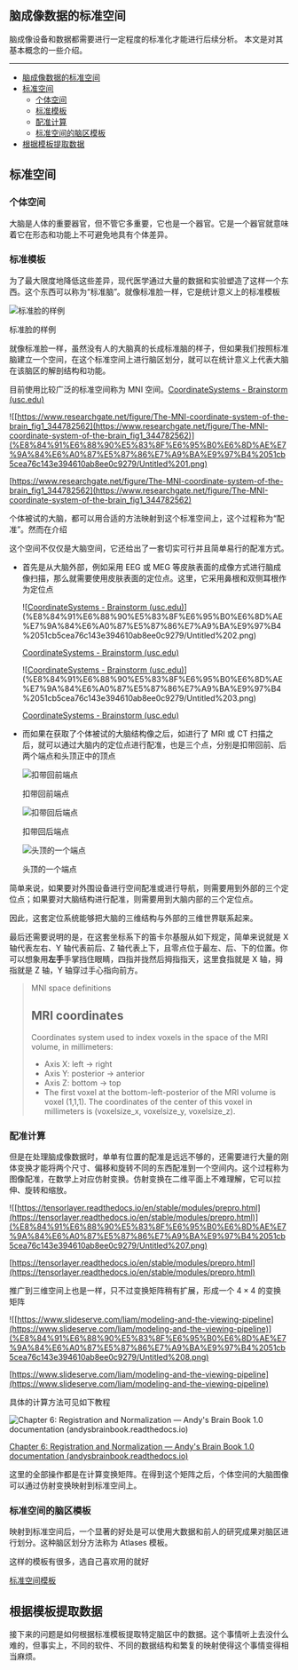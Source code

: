 ## 脑成像数据的标准空间

脑成像设备和数据都需要进行一定程度的标准化才能进行后续分析。
本文是对其基本概念的一些介绍。

---

- [脑成像数据的标准空间](#脑成像数据的标准空间)
- [标准空间](#标准空间)
  - [个体空间](#个体空间)
  - [标准模板](#标准模板)
  - [配准计算](#配准计算)
  - [标准空间的脑区模板](#标准空间的脑区模板)
- [根据模板提取数据](#根据模板提取数据)

## 标准空间

### 个体空间

大脑是人体的重要器官，但不管它多重要，它也是一个器官。它是一个器官就意味着它在形态和功能上不可避免地具有个体差异。

### 标准模板

为了最大限度地降低这些差异，现代医学通过大量的数据和实验塑造了这样一个东西。这个东西可以称为“标准脑”。就像标准脸一样，它是统计意义上的标准模板

![标准脸的样例](%E8%84%91%E6%88%90%E5%83%8F%E6%95%B0%E6%8D%AE%E7%9A%84%E6%A0%87%E5%87%86%E7%A9%BA%E9%97%B4%2051cb5cea76c143e394610ab8ee0c9279/Untitled.png)

标准脸的样例

就像标准脸一样，虽然没有人的大脑真的长成标准脑的样子，但如果我们按照标准脑建立一个空间，在这个标准空间上进行脑区划分，就可以在统计意义上代表大脑在该脑区的解剖结构和功能。

目前使用比较广泛的标准空间称为 MNI 空间。[CoordinateSystems - Brainstorm (usc.edu)](https://neuroimage.usc.edu/brainstorm/CoordinateSystems#:~:text=MNI%20space%3A%20Refers%20to%20a%20system%20of%20coordinates,files%20%28MRI%2C%20surfaces%2C%20parcellations%29%20representing%20a%20brain%20atlas.)

![[https://www.researchgate.net/figure/The-MNI-coordinate-system-of-the-brain_fig1_344782562](https://www.researchgate.net/figure/The-MNI-coordinate-system-of-the-brain_fig1_344782562)](%E8%84%91%E6%88%90%E5%83%8F%E6%95%B0%E6%8D%AE%E7%9A%84%E6%A0%87%E5%87%86%E7%A9%BA%E9%97%B4%2051cb5cea76c143e394610ab8ee0c9279/Untitled%201.png)

[https://www.researchgate.net/figure/The-MNI-coordinate-system-of-the-brain_fig1_344782562](https://www.researchgate.net/figure/The-MNI-coordinate-system-of-the-brain_fig1_344782562)

个体被试的大脑，都可以用合适的方法映射到这个标准空间上，这个过程称为“配准”。然而在介绍

这个空间不仅仅是大脑空间，它还给出了一套切实可行并且简单易行的配准方式。

-   首先是从大脑外部，例如采用 EEG 或 MEG 等皮肤表面的成像方式进行脑成像扫描，那么就需要使用皮肤表面的定位点。这里，它采用鼻根和双侧耳根作为定位点

    ![[CoordinateSystems - Brainstorm (usc.edu)](https://neuroimage.usc.edu/brainstorm/CoordinateSystems#:~:text=MNI%20space%3A%20Refers%20to%20a%20system%20of%20coordinates,files%20%28MRI%2C%20surfaces%2C%20parcellations%29%20representing%20a%20brain%20atlas.)](%E8%84%91%E6%88%90%E5%83%8F%E6%95%B0%E6%8D%AE%E7%9A%84%E6%A0%87%E5%87%86%E7%A9%BA%E9%97%B4%2051cb5cea76c143e394610ab8ee0c9279/Untitled%202.png)

    [CoordinateSystems - Brainstorm (usc.edu)](https://neuroimage.usc.edu/brainstorm/CoordinateSystems#:~:text=MNI%20space%3A%20Refers%20to%20a%20system%20of%20coordinates,files%20%28MRI%2C%20surfaces%2C%20parcellations%29%20representing%20a%20brain%20atlas.)

    ![[CoordinateSystems - Brainstorm (usc.edu)](https://neuroimage.usc.edu/brainstorm/CoordinateSystems#:~:text=MNI%20space%3A%20Refers%20to%20a%20system%20of%20coordinates,files%20%28MRI%2C%20surfaces%2C%20parcellations%29%20representing%20a%20brain%20atlas.)](%E8%84%91%E6%88%90%E5%83%8F%E6%95%B0%E6%8D%AE%E7%9A%84%E6%A0%87%E5%87%86%E7%A9%BA%E9%97%B4%2051cb5cea76c143e394610ab8ee0c9279/Untitled%203.png)

    [CoordinateSystems - Brainstorm (usc.edu)](https://neuroimage.usc.edu/brainstorm/CoordinateSystems#:~:text=MNI%20space%3A%20Refers%20to%20a%20system%20of%20coordinates,files%20%28MRI%2C%20surfaces%2C%20parcellations%29%20representing%20a%20brain%20atlas.)

-   而如果在获取了个体被试的大脑结构像之后，如进行了 MRI 或 CT 扫描之后，就可以通过大脑内的定位点进行配准，也是三个点，分别是扣带回前、后两个端点和头顶正中的顶点

    ![扣带回前端点](%E8%84%91%E6%88%90%E5%83%8F%E6%95%B0%E6%8D%AE%E7%9A%84%E6%A0%87%E5%87%86%E7%A9%BA%E9%97%B4%2051cb5cea76c143e394610ab8ee0c9279/Untitled%204.png)

    扣带回前端点

    ![扣带回后端点](%E8%84%91%E6%88%90%E5%83%8F%E6%95%B0%E6%8D%AE%E7%9A%84%E6%A0%87%E5%87%86%E7%A9%BA%E9%97%B4%2051cb5cea76c143e394610ab8ee0c9279/Untitled%205.png)

    扣带回后端点

    ![头顶的一个端点](%E8%84%91%E6%88%90%E5%83%8F%E6%95%B0%E6%8D%AE%E7%9A%84%E6%A0%87%E5%87%86%E7%A9%BA%E9%97%B4%2051cb5cea76c143e394610ab8ee0c9279/Untitled%206.png)

    头顶的一个端点

简单来说，如果要对外围设备进行空间配准或进行导航，则需要用到外部的三个定位点；如果要对大脑结构进行配准，则需要用到大脑内部的三个定位点。

因此，这套定位系统能够把大脑的三维结构与外部的三维世界联系起来。

最后还需要说明的是，在这套坐标系下的笛卡尔基服从如下规定，简单来说就是 X 轴代表左右、Y 轴代表前后、Z 轴代表上下，且零点位于最左、后、下的位置。你可以想象用**左手**手掌挡住眼睛，四指并拢然后拇指指天，这里食指就是 X 轴，拇指就是 Z 轴，Y 轴穿过手心指向前方。

> MNI space definitions
>
> ## **MRI coordinates**
>
> Coordinates system used to index voxels in the space of the MRI volume, in millimeters:
>
> -   Axis X: left -> right
> -   Axis Y: posterior -> anterior
> -   Axis Z: bottom -> top
> -   The first voxel at the bottom-left-posterior of the MRI volume is voxel (1,1,1). The coordinates of the center of this voxel in millimeters is (voxelsize_x, voxelsize_y, voxelsize_z).

### 配准计算

但是在处理脑成像数据时，单单有位置的配准是远远不够的，还需要进行大量的刚体变换才能将两个尺寸、偏移和旋转不同的东西配准到一个空间内。这个过程称为图像配准，在数学上对应仿射变换。仿射变换在二维平面上不难理解，它可以拉伸、旋转和缩放。

![[https://tensorlayer.readthedocs.io/en/stable/modules/prepro.html](https://tensorlayer.readthedocs.io/en/stable/modules/prepro.html)](%E8%84%91%E6%88%90%E5%83%8F%E6%95%B0%E6%8D%AE%E7%9A%84%E6%A0%87%E5%87%86%E7%A9%BA%E9%97%B4%2051cb5cea76c143e394610ab8ee0c9279/Untitled%207.png)

[https://tensorlayer.readthedocs.io/en/stable/modules/prepro.html](https://tensorlayer.readthedocs.io/en/stable/modules/prepro.html)

推广到三维空间上也是一样，只不过变换矩阵稍有扩展，形成一个 $4 \times 4$ 的变换矩阵

![[https://www.slideserve.com/liam/modeling-and-the-viewing-pipeline](https://www.slideserve.com/liam/modeling-and-the-viewing-pipeline)](%E8%84%91%E6%88%90%E5%83%8F%E6%95%B0%E6%8D%AE%E7%9A%84%E6%A0%87%E5%87%86%E7%A9%BA%E9%97%B4%2051cb5cea76c143e394610ab8ee0c9279/Untitled%208.png)

[https://www.slideserve.com/liam/modeling-and-the-viewing-pipeline](https://www.slideserve.com/liam/modeling-and-the-viewing-pipeline)

具体的计算方法可见如下教程

![[Chapter 6: Registration and Normalization — Andy's Brain Book 1.0 documentation (andysbrainbook.readthedocs.io)](https://andysbrainbook.readthedocs.io/en/latest/fMRI_Short_Course/Preprocessing/Registration_Normalization.html)](https://andysbrainbook.readthedocs.io/en/latest/_images/Registration_Normalization_Demo.gif)

[Chapter 6: Registration and Normalization — Andy's Brain Book 1.0 documentation (andysbrainbook.readthedocs.io)](https://andysbrainbook.readthedocs.io/en/latest/fMRI_Short_Course/Preprocessing/Registration_Normalization.html)

这里的全部操作都是在计算变换矩阵。在得到这个矩阵之后，个体空间的大脑图像可以通过仿射变换映射到标准空间上。

### 标准空间的脑区模板

映射到标准空间后，一个显著的好处是可以使用大数据和前人的研究成果对脑区进行划分。这种脑区划分方法称为 Atlases 模板。

这样的模板有很多，选自己喜欢用的就好

[标准空间模板](https://www.notion.so/d8f09ed597af41118969abe894d32913)

## 根据模板提取数据

接下来的问题是如何根据标准模板提取特定脑区中的数据。这个事情听上去没什么难的，但事实上，不同的软件、不同的数据结构和繁复的映射使得这个事情变得相当麻烦。
